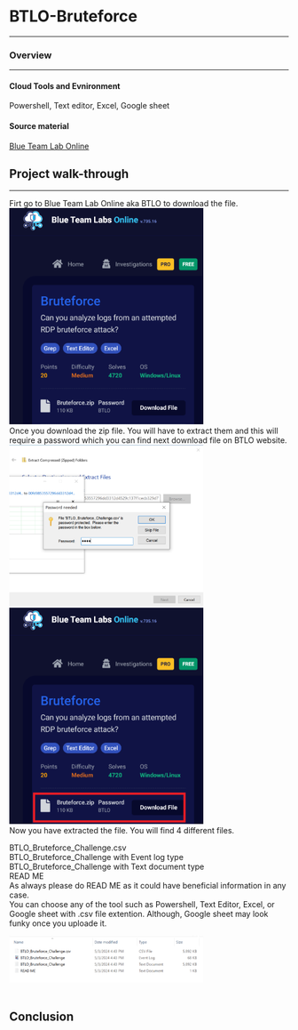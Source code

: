 # BTLO-Bruteforce

<hr>
<h3>Overview</h3>

<hr>

<h4>Cloud Tools and Evnironment</h4>
Powershell, Text editor, Excel, Google sheet

<h4>Source material</h4>

[Blue Team Lab Online](https://blueteamlabs.online/home)

<h2>Project walk-through</h2>
<hr>
Firt go to Blue Team Lab Online aka BTLO to download the file.

<img src="images/1.png" width="350">
<br>
Once you download the zip file. You will have to extract them and this will require a password which you can find next download file on BTLO website.

<img src="images/2.png" width="350">
<img src="images/3.png" width="350">
<br>
Now you have extracted the file. You will find 4 different files.

BTLO_Bruteforce_Challenge.csv
<br>
BTLO_Bruteforce_Challenge with Event log type
<br>
BTLO_Bruteforce_Challenge with Text document type
<br>
READ ME
<br>
As always please do READ ME as it could have beneficial information in any case.
<br>
You can choose any of the tool such as Powershell, Text Editor, Excel, or Google sheet with .csv file extention. Although, Google sheet may look funky once you uploade it.

<img src="images/4.png" width="350">
<br>


<br>
<h2>Conclusion</h2>

